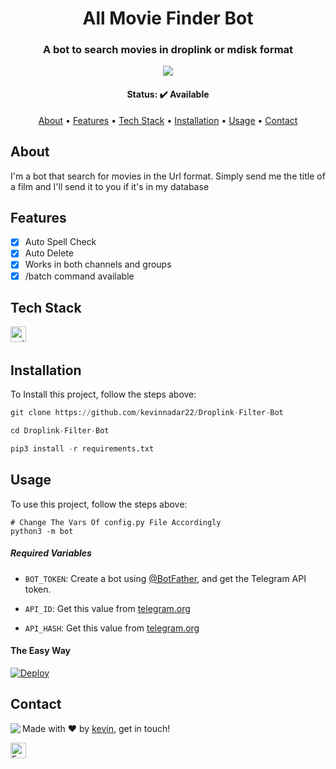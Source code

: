 
<h1 align="center">
	All Movie Finder Bot
</h1>

<h3 align="center">
	A bot to search movies in droplink or mdisk format
</h3>

<p align="center">
	<img src="https://img.shields.io/badge/PRs-welcome-brightgreen.svg?style=flat-square"/>
</p>

<h4 align="center">
	Status: ✔️ Available
</h4>

<p align="center">
	<a href="#about">About</a> •
	<a href="#features">Features</a> •
	<a href="#tech-stack">Tech Stack</a> •
	<a href="#installation">Installation</a> •
	<a href="#usage">Usage</a> • 
	<a href="#contact">Contact</a> 
</p>

## About
I'm a bot that search for movies in the Url format. Simply send me the title of a film and I'll send it to you if it's in my database

## Features
* [x] Auto Spell Check
* [x] Auto Delete
* [x] Works in both channels and groups
* [x] /batch command available

## Tech Stack
<img src="https://img.shields.io/badge/Python-05122A?style=flat&logo=python" alt="python Badge" height="25">&nbsp;

## Installation
To Install this project, follow the steps above:
```python
git clone https://github.com/kevinnadar22/Droplink-Filter-Bot

cd Droplink-Filter-Bot

pip3 install -r requirements.txt
```

## Usage
To use this project, follow the steps above:
```pytho
# Change The Vars Of config.py File Accordingly
python3 -m bot
```

##### Required Variables

* `BOT_TOKEN`: Create a bot using [@BotFather](https://telegram.dog/BotFather), and get the Telegram API token.

* `API_ID`: Get this value from [telegram.org](https://my.telegram.org/apps)
* `API_HASH`: Get this value from [telegram.org](https://my.telegram.org/apps)


#### The Easy Way

[![Deploy](https://www.herokucdn.com/deploy/button.svg)](https://heroku.com/deploy?template=https://github.com/hacker-bro-king/Movie-Finder-kod)



## Contact
<img align="left" src="https://avatars.githubusercontent.com/kevinnadar22?size=100">

Made with ❤️ by [kevin](https://github.com/kevinnadar22), get in touch!

<a href="mailto:jesikamaraj@gmail.com" target="_blank"><img src="https://img.shields.io/badge/Email-D14836?style=flat&logo=gmail&logoColor=white" alt="Email Badge" height="25"></a>&nbsp;

<br clear="left"/>
